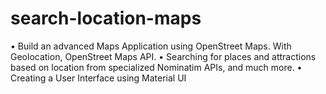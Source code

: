 # search-location-maps
• Build an advanced Maps Application using OpenStreet Maps. With Geolocation, OpenStreet Maps API.
• Searching for places and attractions based on location from specialized Nominatim APIs, and much more. 
• Creating a User Interface using Material UI
